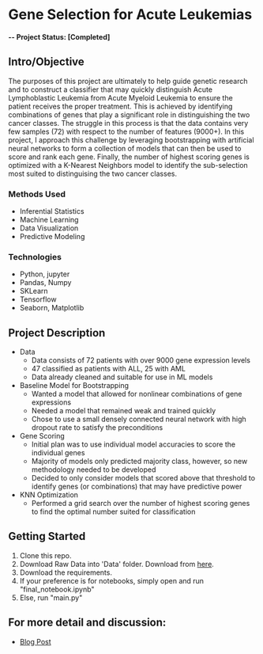 # Gene Selection for Acute Leukemias

#### -- Project Status: [Completed]

## Intro/Objective
The purposes of this project are ultimately to help guide genetic research and to construct a classifier that may quickly distinguish Acute Lymphoblastic Leukemia from Acute Myeloid Leukemia to ensure the patient receives the proper treatment. This is achieved by identifying combinations of genes that play a significant role in distinguishing the two cancer classes.  The struggle in this process is that the data contains very few samples (72) with respect to the number of features (9000+). In this project, I approach this challenge by leveraging bootstrapping with artificial neural networks to form a collection of models that can then be used to score and rank each gene. Finally, the number of highest scoring genes is optimized with a K-Nearest Neighbors model to identify the sub-selection most suited to distinguising the two cancer classes.

### Methods Used
* Inferential Statistics
* Machine Learning
* Data Visualization
* Predictive Modeling

### Technologies
* Python, jupyter
* Pandas, Numpy
* SKLearn
* Tensorflow
* Seaborn, Matplotlib

## Project Description
* Data  
   * Data consists of 72 patients with over 9000 gene expression levels
   * 47 classified as patients with ALL, 25 with AML
   * Data already cleaned and suitable for use in ML models
* Baseline Model for Bootstrapping
   * Wanted a model that allowed for nonlinear combinations of gene expressions
   * Needed a model that remained weak and trained quickly
   * Chose to use a small densely connected neural network with high dropout rate to satisfy the preconditions
* Gene Scoring
   * Initial plan was to use individual model accuracies to score the individual genes
   * Majority of models only predicted majority class, however, so new methodology needed to be developed
   * Decided to only consider models that scored above that threshold to identify genes (or combinations) that may have predictive power
* KNN Optimization
   * Performed a grid search over the number of highest scoring genes to find the optimal number suited for classification

## Getting Started

1. Clone this repo.
2. Download Raw Data into 'Data' folder. Download from [here](https://www.kaggle.com/crawford/gene-expression).    
3. Download the requirements.
4. If your preference is for notebooks, simply open and run "final_notebook.ipynb"
5. Else, run "main.py"

## For more detail and discussion:
* [Blog Post](https://pjourgensen.github.io/genes.html)

